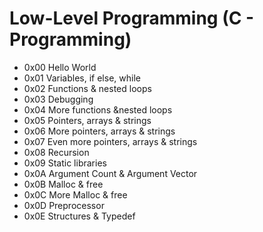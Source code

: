 # Low-Level Programming (C - Programming)

- 0x00 Hello World
- 0x01 Variables, if else, while
- 0x02 Functions & nested loops
- 0x03 Debugging
- 0x04 More functions &nested loops
- 0x05 Pointers, arrays & strings
- 0x06 More pointers, arrays & strings
- 0x07 Even more pointers, arrays & strings
- 0x08 Recursion
- 0x09 Static libraries
- 0x0A Argument Count & Argument Vector
- 0x0B Malloc & free
- 0x0C More Malloc & free
- 0x0D Preprocessor
- 0x0E Structures & Typedef
 
